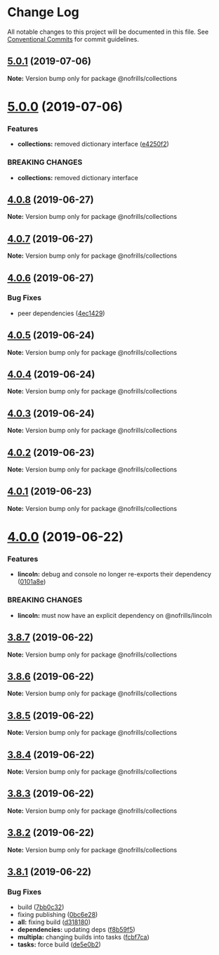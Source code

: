 # Change Log

All notable changes to this project will be documented in this file.
See [Conventional Commits](https://conventionalcommits.org) for commit guidelines.

## [5.0.1](https://github.com/nativecode-dev/nofrills/compare/@nofrills/collections@4.0.7...@nofrills/collections@5.0.1) (2019-07-06)

**Note:** Version bump only for package @nofrills/collections





# [5.0.0](https://github.com/nativecode-dev/nofrills/compare/@nofrills/collections@4.0.8...@nofrills/collections@5.0.0) (2019-07-06)


### Features

* **collections:** removed dictionary interface ([e4250f2](https://github.com/nativecode-dev/nofrills/commit/e4250f2))


### BREAKING CHANGES

* **collections:** removed dictionary interface





## [4.0.8](https://github.com/nativecode-dev/nofrills/compare/@nofrills/collections@4.0.7...@nofrills/collections@4.0.8) (2019-06-27)

**Note:** Version bump only for package @nofrills/collections





## [4.0.7](https://github.com/nativecode-dev/nofrills/compare/@nofrills/collections@4.0.4...@nofrills/collections@4.0.7) (2019-06-27)

**Note:** Version bump only for package @nofrills/collections





## [4.0.6](https://github.com/nativecode-dev/nofrills/compare/@nofrills/collections@4.0.5...@nofrills/collections@4.0.6) (2019-06-27)


### Bug Fixes

* peer dependencies ([4ec1429](https://github.com/nativecode-dev/nofrills/commit/4ec1429))





## [4.0.5](https://github.com/nativecode-dev/nofrills/compare/@nofrills/collections@4.0.4...@nofrills/collections@4.0.5) (2019-06-24)

**Note:** Version bump only for package @nofrills/collections





## [4.0.4](https://github.com/nativecode-dev/nofrills/compare/@nofrills/collections@4.0.1...@nofrills/collections@4.0.4) (2019-06-24)

**Note:** Version bump only for package @nofrills/collections





## [4.0.3](https://github.com/nativecode-dev/nofrills/compare/@nofrills/collections@4.0.2...@nofrills/collections@4.0.3) (2019-06-24)

**Note:** Version bump only for package @nofrills/collections





## [4.0.2](https://github.com/nativecode-dev/nofrills/compare/@nofrills/collections@4.0.1...@nofrills/collections@4.0.2) (2019-06-23)

**Note:** Version bump only for package @nofrills/collections





## [4.0.1](https://github.com/nativecode-dev/nofrills/compare/@nofrills/collections@3.8.5...@nofrills/collections@4.0.1) (2019-06-23)

**Note:** Version bump only for package @nofrills/collections





# [4.0.0](https://github.com/nativecode-dev/nofrills/compare/@nofrills/collections@3.8.7...@nofrills/collections@4.0.0) (2019-06-22)


### Features

* **lincoln:** debug and console no longer re-exports their dependency ([0101a8e](https://github.com/nativecode-dev/nofrills/commit/0101a8e))


### BREAKING CHANGES

* **lincoln:** must now have an explicit dependency on @nofrills/lincoln





## [3.8.7](https://github.com/nativecode-dev/nofrills/compare/@nofrills/collections@3.8.6...@nofrills/collections@3.8.7) (2019-06-22)

**Note:** Version bump only for package @nofrills/collections





## [3.8.6](https://github.com/nativecode-dev/nofrills/compare/@nofrills/collections@3.8.5...@nofrills/collections@3.8.6) (2019-06-22)

**Note:** Version bump only for package @nofrills/collections





## [3.8.5](https://github.com/nativecode-dev/nofrills/compare/@nofrills/collections@3.8.2...@nofrills/collections@3.8.5) (2019-06-22)

**Note:** Version bump only for package @nofrills/collections





## [3.8.4](https://github.com/nativecode-dev/nofrills/compare/@nofrills/collections@3.8.3...@nofrills/collections@3.8.4) (2019-06-22)

**Note:** Version bump only for package @nofrills/collections





## [3.8.3](https://github.com/nativecode-dev/nofrills/compare/@nofrills/collections@3.8.2...@nofrills/collections@3.8.3) (2019-06-22)

**Note:** Version bump only for package @nofrills/collections





## [3.8.2](https://github.com/nativecode-dev/nofrills/compare/@nofrills/collections@3.8.1...@nofrills/collections@3.8.2) (2019-06-22)

**Note:** Version bump only for package @nofrills/collections





## [3.8.1](https://github.com/nativecode-dev/nofrills/compare/@nofrills/collections@3.8.0...@nofrills/collections@3.8.1) (2019-06-22)


### Bug Fixes

* build ([7bb0c32](https://github.com/nativecode-dev/nofrills/commit/7bb0c32))
* fixing publishing ([0bc6e28](https://github.com/nativecode-dev/nofrills/commit/0bc6e28))
* **all:** fixing build ([d318180](https://github.com/nativecode-dev/nofrills/commit/d318180))
* **dependencies:** updating deps ([f8b59f5](https://github.com/nativecode-dev/nofrills/commit/f8b59f5))
* **multipla:** changing builds into tasks ([fcbf7ca](https://github.com/nativecode-dev/nofrills/commit/fcbf7ca))
* **tasks:** force build ([de5e0b2](https://github.com/nativecode-dev/nofrills/commit/de5e0b2))
